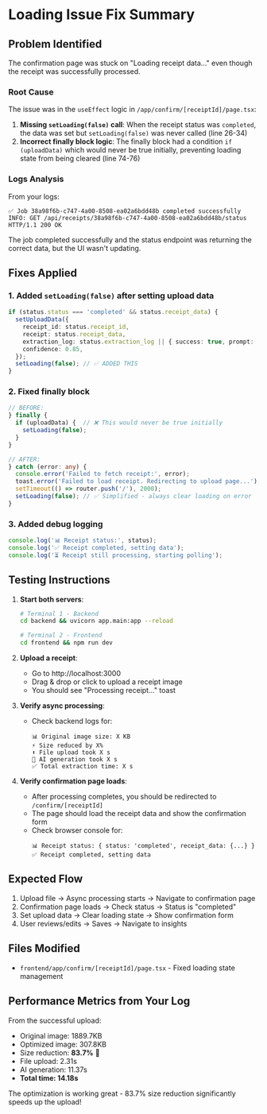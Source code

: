 # Loading Issue Fix Summary

## Problem Identified

The confirmation page was stuck on "Loading receipt data..." even though the receipt was successfully processed.

### Root Cause

The issue was in the `useEffect` logic in `/app/confirm/[receiptId]/page.tsx`:

1. **Missing `setLoading(false)` call**: When the receipt status was `completed`, the data was set but `setLoading(false)` was never called (line 26-34)
2. **Incorrect finally block logic**: The finally block had a condition `if (uploadData)` which would never be true initially, preventing loading state from being cleared (line 74-76)

### Logs Analysis

From your logs:
```
✅ Job 38a98f6b-c747-4a00-8508-ea02a6bdd48b completed successfully
INFO: GET /api/receipts/38a98f6b-c747-4a00-8508-ea02a6bdd48b/status HTTP/1.1 200 OK
```

The job completed successfully and the status endpoint was returning the correct data, but the UI wasn't updating.

## Fixes Applied

### 1. Added `setLoading(false)` after setting upload data
```typescript
if (status.status === 'completed' && status.receipt_data) {
  setUploadData({
    receipt_id: status.receipt_id,
    receipt: status.receipt_data,
    extraction_log: status.extraction_log || { success: true, prompt: '', response: '' },
    confidence: 0.85,
  });
  setLoading(false); // ✅ ADDED THIS
}
```

### 2. Fixed finally block
```typescript
// BEFORE:
} finally {
  if (uploadData) {  // ❌ This would never be true initially
    setLoading(false);
  }
}

// AFTER:
} catch (error: any) {
  console.error('Failed to fetch receipt:', error);
  toast.error('Failed to load receipt. Redirecting to upload page...');
  setTimeout(() => router.push('/'), 2000);
  setLoading(false); // ✅ Simplified - always clear loading on error
}
```

### 3. Added debug logging
```typescript
console.log('📊 Receipt status:', status);
console.log('✅ Receipt completed, setting data');
console.log('⏳ Receipt still processing, starting polling');
```

## Testing Instructions

1. **Start both servers**:
   ```bash
   # Terminal 1 - Backend
   cd backend && uvicorn app.main:app --reload

   # Terminal 2 - Frontend
   cd frontend && npm run dev
   ```

2. **Upload a receipt**:
   - Go to http://localhost:3000
   - Drag & drop or click to upload a receipt image
   - You should see "Processing receipt..." toast

3. **Verify async processing**:
   - Check backend logs for:
     ```
     📊 Original image size: X KB
     ⚡ Size reduced by X%
     ⬆️ File upload took X s
     🤖 AI generation took X s
     ✅ Total extraction time: X s
     ```

4. **Verify confirmation page loads**:
   - After processing completes, you should be redirected to `/confirm/[receiptId]`
   - The page should load the receipt data and show the confirmation form
   - Check browser console for:
     ```
     📊 Receipt status: { status: 'completed', receipt_data: {...} }
     ✅ Receipt completed, setting data
     ```

## Expected Flow

1. Upload file → Async processing starts → Navigate to confirmation page
2. Confirmation page loads → Check status → Status is "completed"
3. Set upload data → Clear loading state → Show confirmation form
4. User reviews/edits → Saves → Navigate to insights

## Files Modified

- `frontend/app/confirm/[receiptId]/page.tsx` - Fixed loading state management

## Performance Metrics from Your Log

From the successful upload:
- Original image: 1889.7KB
- Optimized image: 307.8KB
- Size reduction: **83.7%** 🎉
- File upload: 2.31s
- AI generation: 11.37s
- **Total time: 14.18s**

The optimization is working great - 83.7% size reduction significantly speeds up the upload!
